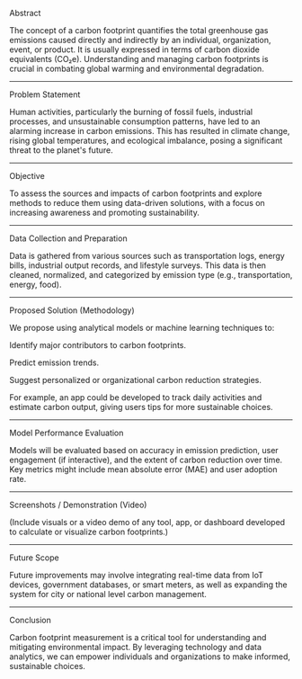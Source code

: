 Abstract

The concept of a carbon footprint quantifies the total greenhouse gas emissions caused directly and indirectly by an individual, organization, event, or product. It is usually expressed in terms of carbon dioxide equivalents (CO₂e). Understanding and managing carbon footprints is crucial in combating global warming and environmental degradation.


---

Problem Statement

Human activities, particularly the burning of fossil fuels, industrial processes, and unsustainable consumption patterns, have led to an alarming increase in carbon emissions. This has resulted in climate change, rising global temperatures, and ecological imbalance, posing a significant threat to the planet's future.


---

Objective

To assess the sources and impacts of carbon footprints and explore methods to reduce them using data-driven solutions, with a focus on increasing awareness and promoting sustainability.


---

Data Collection and Preparation

Data is gathered from various sources such as transportation logs, energy bills, industrial output records, and lifestyle surveys. This data is then cleaned, normalized, and categorized by emission type (e.g., transportation, energy, food).


---

Proposed Solution (Methodology)

We propose using analytical models or machine learning techniques to:

Identify major contributors to carbon footprints.

Predict emission trends.

Suggest personalized or organizational carbon reduction strategies.


For example, an app could be developed to track daily activities and estimate carbon output, giving users tips for more sustainable choices.


---

Model Performance Evaluation

Models will be evaluated based on accuracy in emission prediction, user engagement (if interactive), and the extent of carbon reduction over time. Key metrics might include mean absolute error (MAE) and user adoption rate.


---

Screenshots / Demonstration (Video)

(Include visuals or a video demo of any tool, app, or dashboard developed to calculate or visualize carbon footprints.)


---

Future Scope

Future improvements may involve integrating real-time data from IoT devices, government databases, or smart meters, as well as expanding the system for city or national level carbon management.


---

Conclusion

Carbon footprint measurement is a critical tool for understanding and mitigating environmental impact. By leveraging technology and data analytics, we can empower individuals and organizations to make informed, sustainable choices.
